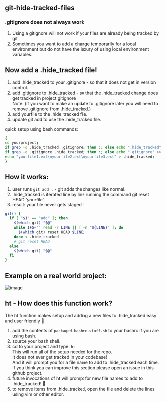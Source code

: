 ## git-hide-tracked-files

### .gitignore does not always work
1) Using a gitignore will not work if your files are already being tracked by git
2) Sometimes you want to add a change temporarily for a local environment but do not have the luxury of using local environment variables.

## Now add a .hide_tracked file!
1) add .hide_tracked to your .gitignore - so that it does not get in version control.
2) add .gitignore to .hide_tracked - so that the .hide_tracked change does get tracked in project gitignore
<br/>Note: (if you want to make an update to .gitignore later you will need to remove .gitignore from .hide_tracked.)
3) add yourfile to the .hide_tracked file.
4) update git add to use the .hide_tracked file.

quick setup using bash commands: 
```bash
{
cd yourproject;
if grep -q .hide_tracked .gitignore; then :; else echo ".hide_tracked" >> .gitignore; fi
if grep -q .gitignore .hide_tracked; then :; else echo ".gitignore" >> .hide_tracked; fi
echo "yourfile1.ext\nyourfile2.ext\nyourfile3.ext" > .hide_tracked;
}
```

## How it works:
1) user runs `git add .` - git adds the changes like normal.
2) .hide_tracked is iterated line by line running the command git reset HEAD 'yourfile'
3) result: your file never gets staged !

```bash
git() {
  if [ "$1" == "add" ]; then
    $(which git) "$@"
    while IFS='' read -r LINE || [ -n "${LINE}" ]; do
      $(which git) reset HEAD $LINE;
    done < .hide_tracked
    # git reset HEAD 
  else
    $(which git) "$@"
  fi
}
```
## Example on a real world project:
![image](https://user-images.githubusercontent.com/11463275/109428445-2a4ade80-79c5-11eb-9128-f0fd02fb38bc.png)

## ht - How does this function work?
The ht function makes setup and adding a new files to .hide_tracked easy and user friendly 🎉
1) add the contents of `packaged-bashrc-stuff.sh` to your bashrc if you are using bash.
2) source your bash shell. 
3) cd to your project and type: `ht`</br>
This will run all of the setup needed for the repo.</br> 
It does not ever get tracked in your codebase!</br>
And it will prompt you for a file name to add to .hide_tracked each time.</br>
If you think you can improve this section please open an issue in this github project.
4) future invocations of ht will prompt for new file names to add to .hide_tracked! 🎉
5) to remove items from .hide_tracked, open the file and delete the lines using vim or other editor.


